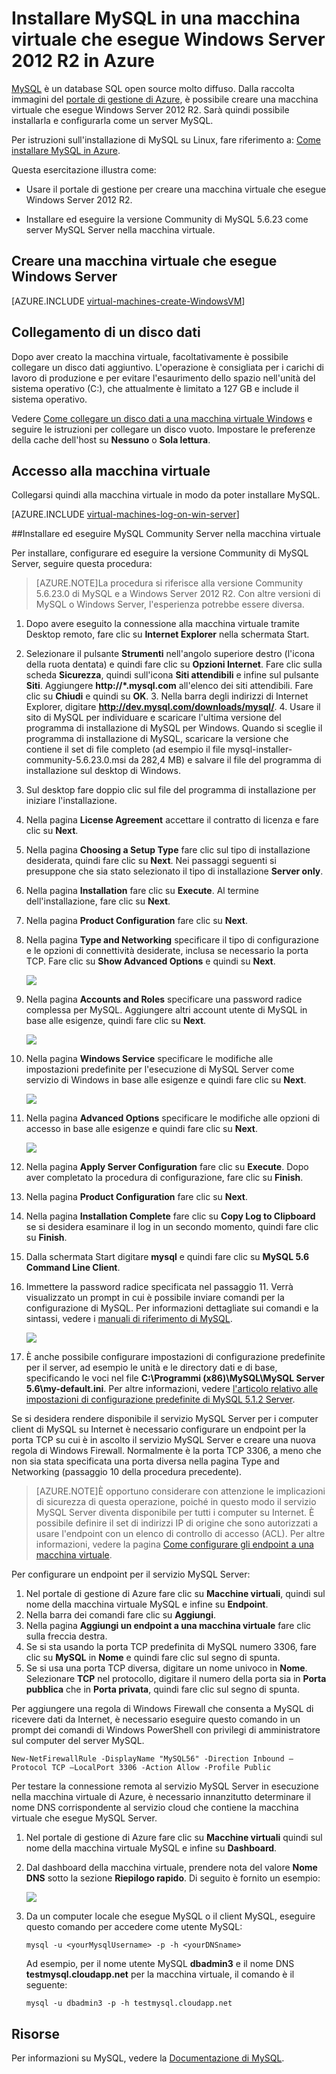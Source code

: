<properties 
	pageTitle="Creazione di una macchina virtuale che esegue MySQL in Azure" 
	description="Creare una macchina virtuale di Azure che esegue Windows Server 2012 R2, quindi installare e configurare il database MySQL nella macchina virtuale." 
	services="virtual-machines" 
	documentationCenter="" 
	authors="KBDAzure" 
	manager="timlt" 
	editor="tysonn"/>

<tags 
	ms.service="virtual-machines" 
	ms.workload="infrastructure-services" 
	ms.tgt_pltfrm="vm-windows" 
	ms.devlang="na" 
	ms.topic="article" 
	ms.date="07/10/2015" 
	ms.author="kathydav"/>


# Installare MySQL in una macchina virtuale che esegue Windows Server 2012 R2 in Azure


[MySQL](http://www.mysql.com) è un database SQL open source molto diffuso. Dalla raccolta immagini del [portale di gestione di Azure](http://manage.windowsazure.com), è possibile creare una macchina virtuale che esegue Windows Server 2012 R2. Sarà quindi possibile installarla e configurarla come un server MySQL.

Per istruzioni sull'installazione di MySQL su Linux, fare riferimento a: [Come installare MySQL in Azure](virtual-machines-linux-install-mysql.md).

Questa esercitazione illustra come:

- Usare il portale di gestione per creare una macchina virtuale che esegue Windows Server 2012 R2.

- Installare ed eseguire la versione Community di MySQL 5.6.23 come server MySQL Server nella macchina virtuale.


## Creare una macchina virtuale che esegue Windows Server

[AZURE.INCLUDE [virtual-machines-create-WindowsVM](../../includes/virtual-machines-create-WindowsVM.md)]

## Collegamento di un disco dati

Dopo aver creato la macchina virtuale, facoltativamente è possibile collegare un disco dati aggiuntivo. L'operazione è consigliata per i carichi di lavoro di produzione e per evitare l'esaurimento dello spazio nell'unità del sistema operativo (C:), che attualmente è limitato a 127 GB e include il sistema operativo.

Vedere [Come collegare un disco dati a una macchina virtuale Windows](storage-windows-attach-disk.md) e seguire le istruzioni per collegare un disco vuoto. Impostare le preferenze della cache dell'host su **Nessuno** o **Sola lettura**.

## Accesso alla macchina virtuale

Collegarsi quindi alla macchina virtuale in modo da poter installare MySQL.

[AZURE.INCLUDE [virtual-machines-log-on-win-server](../../includes/virtual-machines-log-on-win-server.md)]
 
##Installare ed eseguire MySQL Community Server nella macchina virtuale

Per installare, configurare ed eseguire la versione Community di MySQL Server, seguire questa procedura:

> [AZURE.NOTE]La procedura si riferisce alla versione Community 5.6.23.0 di MySQL e a Windows Server 2012 R2. Con altre versioni di MySQL o Windows Server, l'esperienza potrebbe essere diversa.

1.	Dopo avere eseguito la connessione alla macchina virtuale tramite Desktop remoto, fare clic su **Internet Explorer** nella schermata Start.
2.	Selezionare il pulsante **Strumenti** nell'angolo superiore destro (l'icona della ruota dentata) e quindi fare clic su **Opzioni Internet**. Fare clic sulla scheda **Sicurezza**, quindi sull'icona **Siti attendibili** e infine sul pulsante **Siti**. Aggiungere **http://*.mysql.com** all'elenco dei siti attendibili. Fare clic su **Chiudi** e quindi su **OK**. 3.	Nella barra degli indirizzi di Internet Explorer, digitare **http://dev.mysql.com/downloads/mysql/**. 4.	Usare il sito di MySQL per individuare e scaricare l'ultima versione del programma di installazione di MySQL per Windows. Quando si sceglie il programma di installazione di MySQL, scaricare la versione che contiene il set di file completo (ad esempio il file mysql-installer-community-5.6.23.0.msi da 282,4 MB) e salvare il file del programma di installazione sul desktop di Windows.
5.	Sul desktop fare doppio clic sul file del programma di installazione per iniziare l'installazione.
6.	Nella pagina **License Agreement** accettare il contratto di licenza e fare clic su **Next**.
7.	Nella pagina **Choosing a Setup Type** fare clic sul tipo di installazione desiderata, quindi fare clic su **Next**. Nei passaggi seguenti si presuppone che sia stato selezionato il tipo di installazione **Server only**.
8.	Nella pagina **Installation** fare clic su **Execute**. Al termine dell'installazione, fare clic su **Next**.
9.	Nella pagina **Product Configuration** fare clic su **Next**.
10.	Nella pagina **Type and Networking** specificare il tipo di configurazione e le opzioni di connettività desiderate, inclusa se necessario la porta TCP. Fare clic su **Show Advanced Options** e quindi su **Next**.

	![](./media/virtual-machines-mysql-windows-server-2008r2/MySQL_TypeNetworking.png)
 
11.	Nella pagina **Accounts and Roles** specificare una password radice complessa per MySQL. Aggiungere altri account utente di MySQL in base alle esigenze, quindi fare clic su **Next**.

	![](./media/virtual-machines-mysql-windows-server-2008r2/MySQL_AccountsRoles_Filled.png)
 
12.	Nella pagina **Windows Service** specificare le modifiche alle impostazioni predefinite per l'esecuzione di MySQL Server come servizio di Windows in base alle esigenze e quindi fare clic su **Next**.

	![](./media/virtual-machines-mysql-windows-server-2008r2/MySQL_WindowsService.png)
 
13.	Nella pagina **Advanced Options** specificare le modifiche alle opzioni di accesso in base alle esigenze e quindi fare clic su **Next**.

	![](./media/virtual-machines-mysql-windows-server-2008r2/MySQL_AdvOptions.png)
 
14.	Nella pagina **Apply Server Configuration** fare clic su **Execute**. Dopo aver completato la procedura di configurazione, fare clic su **Finish**.
15.	Nella pagina **Product Configuration** fare clic su **Next**.
16.	Nella pagina **Installation Complete** fare clic su **Copy Log to Clipboard** se si desidera esaminare il log in un secondo momento, quindi fare clic su **Finish**.
17.	Dalla schermata Start digitare **mysql** e quindi fare clic su **MySQL 5.6 Command Line Client**.
18.	Immettere la password radice specificata nel passaggio 11. Verrà visualizzato un prompt in cui è possibile inviare comandi per la configurazione di MySQL. Per informazioni dettagliate sui comandi e la sintassi, vedere i [manuali di riferimento di MySQL](http://dev.mysql.com/doc/refman/5.6/en/server-configuration-defaults.html).

	![](./media/virtual-machines-mysql-windows-server-2008r2/MySQL_CommandPrompt.png)
 
19.	È anche possibile configurare impostazioni di configurazione predefinite per il server, ad esempio le unità e le directory dati e di base, specificando le voci nel file **C:\Programmi (x86)\MySQL\MySQL Server 5.6\my-default.ini**. Per altre informazioni, vedere [l'articolo relativo alle impostazioni di configurazione predefinite di MySQL 5.1.2 Server](http://dev.mysql.com/doc/refman/5.6/en/server-configuration-defaults.html).


Se si desidera rendere disponibile il servizio MySQL Server per i computer client di MySQL su Internet è necessario configurare un endpoint per la porta TCP su cui è in ascolto il servizio MySQL Server e creare una nuova regola di Windows Firewall. Normalmente è la porta TCP 3306, a meno che non sia stata specificata una porta diversa nella pagina Type and Networking (passaggio 10 della procedura precedente).


> [AZURE.NOTE]È opportuno considerare con attenzione le implicazioni di sicurezza di questa operazione, poiché in questo modo il servizio MySQL Server diventa disponibile per tutti i computer su Internet. È possibile definire il set di indirizzi IP di origine che sono autorizzati a usare l'endpoint con un elenco di controllo di accesso (ACL). Per altre informazioni, vedere la pagina [Come configurare gli endpoint a una macchina virtuale](virtual-machines-set-up-endpoints.md).


Per configurare un endpoint per il servizio MySQL Server:

1.	Nel portale di gestione di Azure fare clic su **Macchine virtuali**, quindi sul nome della macchina virtuale MySQL e infine su **Endpoint**.
2.	Nella barra dei comandi fare clic su **Aggiungi**.
3.	Nella pagina **Aggiungi un endpoint a una macchina virtuale** fare clic sulla freccia destra.
4.	Se si sta usando la porta TCP predefinita di MySQL numero 3306, fare clic su **MySQL** in **Nome** e quindi fare clic sul segno di spunta.
5.	Se si usa una porta TCP diversa, digitare un nome univoco in **Nome**. Selezionare **TCP** nel protocollo, digitare il numero della porta sia in **Porta pubblica** che in **Porta privata**, quindi fare clic sul segno di spunta.

Per aggiungere una regola di Windows Firewall che consenta a MySQL di ricevere dati da Internet, è necessario eseguire questo comando in un prompt dei comandi di Windows PowerShell con privilegi di amministratore sul computer del server MySQL.

	New-NetFirewallRule -DisplayName "MySQL56" -Direction Inbound –Protocol TCP –LocalPort 3306 -Action Allow -Profile Public

Per testare la connessione remota al servizio MySQL Server in esecuzione nella macchina virtuale di Azure, è necessario innanzitutto determinare il nome DNS corrispondente al servizio cloud che contiene la macchina virtuale che esegue MySQL Server.

1.	Nel portale di gestione di Azure fare clic su **Macchine virtuali** quindi sul nome della macchina virtuale MySQL e infine su **Dashboard**.
2.	Dal dashboard della macchina virtuale, prendere nota del valore **Nome DNS** sotto la sezione **Riepilogo rapido**. Di seguito è fornito un esempio: 

	![](./media/virtual-machines-mysql-windows-server-2008r2/MySQL_DNSName.png)
 
3.	Da un computer locale che esegue MySQL o il client MySQL, eseguire questo comando per accedere come utente MySQL:

		mysql -u <yourMysqlUsername> -p -h <yourDNSname>
	
	Ad esempio, per il nome utente MySQL **dbadmin3** e il nome DNS **testmysql.cloudapp.net** per la macchina virtuale, il comando è il seguente:

		mysql -u dbadmin3 -p -h testmysql.cloudapp.net


## Risorse

Per informazioni su MySQL, vedere la [Documentazione di MySQL](http://dev.mysql.com/doc/).


 

<!---HONumber=July15_HO4-->